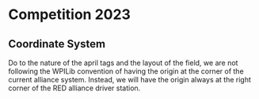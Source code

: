 # Competition 2023

## Coordinate System
Do to the nature of the april tags and the layout of the field, we are not following the WPILib convention of having the origin at the corner of the current alliance system. Instead, we will have the origin always at the right corner of the RED alliance driver station.
